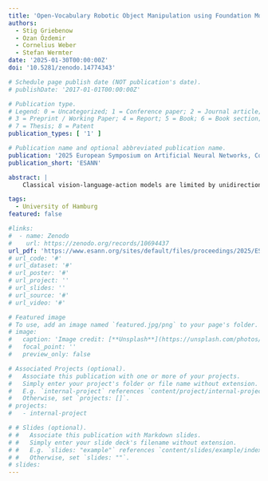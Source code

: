 ```yaml
---
title: 'Open-Vocabulary Robotic Object Manipulation using Foundation Models'
authors:
  - Stig Griebenow
  - Ozan Özdemir
  - Cornelius Weber
  - Stefan Wermter
date: '2025-01-30T00:00:00Z'
doi: '10.5281/zenodo.14774343'

# Schedule page publish date (NOT publication's date).
# publishDate: '2017-01-01T00:00:00Z'

# Publication type.
# Legend: 0 = Uncategorized; 1 = Conference paper; 2 = Journal article;
# 3 = Preprint / Working Paper; 4 = Report; 5 = Book; 6 = Book section;
# 7 = Thesis; 8 = Patent
publication_types: [ '1' ]

# Publication name and optional abbreviated publication name.
publication: '2025 European Symposium on Artificial Neural Networks, Computational Intelligence and Machine Learning'
publication_short: 'ESANN'

abstract: |
    Classical vision-language-action models are limited by unidirectional communication, hindering natural human-robot interaction. The recent CrossT5 embeds an efficient vision action pathway into an LLM, but lacks visual generalization, restricting actions to objects seen during training. We introduce OWL×T5, which integrates the OWLv2 object detection model into CrossT5 to enable robot actions on unseen objects. OWL×T5 is trained on a simulated dataset using the NICO humanoid robot and evaluated on the new CLAEO dataset featuring interactions with unseen objects. Results show that OWL×T5 achieves zero-shot object recognition for robotic manipulation, while efficiently integrating vision-language-action capabilities.

tags:
  - University of Hamburg
featured: false

#links:
#  - name: Zenodo
#    url: https://zenodo.org/records/10694437
url_pdf: 'https://www.esann.org/sites/default/files/proceedings/2025/ES2025-35.pdf'
# url_code: '#'
# url_dataset: '#'
# url_poster: '#'
# url_project: ''
# url_slides: ''
# url_source: '#'
# url_video: '#'

# Featured image
# To use, add an image named `featured.jpg/png` to your page's folder.
# image:
#   caption: 'Image credit: [**Unsplash**](https://unsplash.com/photos/s9CC2SKySJM)'
#   focal_point: ''
#   preview_only: false

# Associated Projects (optional).
#   Associate this publication with one or more of your projects.
#   Simply enter your project's folder or file name without extension.
#   E.g. `internal-project` references `content/project/internal-project/index.md`.
#   Otherwise, set `projects: []`.
# projects:
#   - internal-project

# # Slides (optional).
# #   Associate this publication with Markdown slides.
# #   Simply enter your slide deck's filename without extension.
# #   E.g. `slides: "example"` references `content/slides/example/index.md`.
# #   Otherwise, set `slides: ""`.
# slides:
---
```


